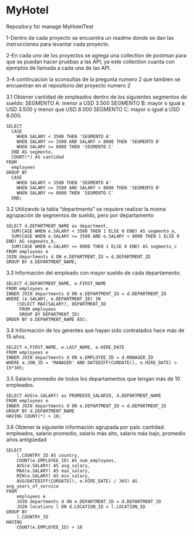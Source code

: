 # MyHotel
Repository for manage MyHotelTest

1-Dentro de cada proyecto se encuentra un readme donde se dan las instrucciones para levantar cada proyecto.

2-En cada uno de los proyectos se agrega una collection de postman para que se puedan hacer pruebas a las API, ya este collection cuanta con ejemplos de llamada a cada una de las API.


3-A continuacion la sconsultas de la pregunta numero 2 que tambien se encuentran en el repositorio del proyecto numero 2

3.1 Obtener cantidad de empleados dentro de los siguientes segmentos de
sueldo:
SEGMENTO A: menor a USD 3.500
SEGMENTO B: mayor o igual a USD 3.500 y menor que USD 8.000
SEGMENTO C: mayor o igual a USD 8.000.

```
SELECT 
  CASE 
    WHEN SALARY < 3500 THEN 'SEGMENTO A'
    WHEN SALARY >= 3500 AND SALARY < 8000 THEN 'SEGMENTO B'
    WHEN SALARY >= 8000 THEN 'SEGMENTO C'
  END AS segmento,
  COUNT(*) AS cantidad
FROM 
  employees
GROUP BY 
  CASE 
    WHEN SALARY < 3500 THEN 'SEGMENTO A'
    WHEN SALARY >= 3500 AND SALARY < 8000 THEN 'SEGMENTO B'
    WHEN SALARY >= 8000 THEN 'SEGMENTO C'
  END;
```
3.2 Utilizando la tabla “departments” se requiere realizar la misma agrupación
de segmentos de sueldo, pero por departamento

```
SELECT d.DEPARTMENT_NAME as department,
  SUM(CASE WHEN e.SALARY < 3500 THEN 1 ELSE 0 END) AS segmento_a,
  SUM(CASE WHEN e.SALARY >= 3500 AND e.SALARY < 8000 THEN 1 ELSE 0 END) AS segmneto_b,
  SUM(CASE WHEN e.SALARY >= 8000 THEN 1 ELSE 0 END) AS segmento_c
FROM employees e
JOIN departments d ON e.DEPARTMENT_ID = d.DEPARTMENT_ID
GROUP BY d.DEPARTMENT_NAME;
```
3.3 Información del empleado con mayor sueldo de cada departamento.

```
SELECT d.DEPARTMENT_NAME, e.FIRST_NAME
FROM employees e
INNER JOIN departments d ON e.DEPARTMENT_ID = d.DEPARTMENT_ID
WHERE (e.SALARY, e.DEPARTMENT_ID) IN 
    (SELECT MAX(SALARY), DEPARTMENT_ID 
     FROM employees 
     GROUP BY DEPARTMENT_ID)
ORDER BY d.DEPARTMENT_NAME ASC;
```
3.4  Información de los gerentes que hayan sido contratados hace más de 15
años.

```
SELECT e.FIRST_NAME, e.LAST_NAME, e.HIRE_DATE
FROM employees e
INNER JOIN departments d ON e.EMPLOYEE_ID = d.MANAGER_ID
WHERE e.JOB_ID = 'MANAGER' AND DATEDIFF(CURDATE(), e.HIRE_DATE) > 15*365;
```
3.5 Salario promedio de todos los departamentos que tengan más de 10
empleados.
```
SELECT AVG(e.SALARY) as PROMEDIO_SALARIO, d.DEPARTMENT_NAME
FROM employees e
INNER JOIN departments d ON e.DEPARTMENT_ID = d.DEPARTMENT_ID
GROUP BY d.DEPARTMENT_NAME
HAVING COUNT(*) > 10;
```
3.6 Obtener la siguiente información agrupada por país: cantidad empleados,
salario promedio, salario más alto, salario más bajo, promedio años
antigüedad

```
SELECT 
    l.COUNTRY_ID AS country,
    COUNT(e.EMPLOYEE_ID) AS num_employees,
    AVG(e.SALARY) AS avg_salary,
    MAX(e.SALARY) AS max_salary,
    MIN(e.SALARY) AS min_salary,
    AVG(DATEDIFF(CURDATE(), e.HIRE_DATE) / 365) AS avg_years_of_service
FROM 
    employees e
    JOIN departments d ON e.DEPARTMENT_ID = d.DEPARTMENT_ID
    JOIN locations l ON d.LOCATION_ID = l.LOCATION_ID
GROUP BY 
    l.COUNTRY_ID
HAVING 
    COUNT(e.EMPLOYEE_ID) > 10
```    
